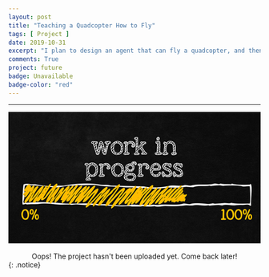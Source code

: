 ```yaml
---
layout: post
title: "Teaching a Quadcopter How to Fly"
tags: [ Project ]
date: 2019-10-31
excerpt: "I plan to design an agent that can fly a quadcopter, and then train it using a reinforcement learning algorithm."
comments: True
project: future
badge: Unavailable
badge-color: "red"
---
```


---

![png](/assets/img/wip.jpg)
<center> Oops! The project hasn't been uploaded yet. Come back later! </center>
{: .notice}
